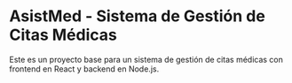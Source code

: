 # AsistMed - Sistema de Gestión de Citas Médicas

Este es un proyecto base para un sistema de gestión de citas médicas con frontend en React y backend en Node.js.